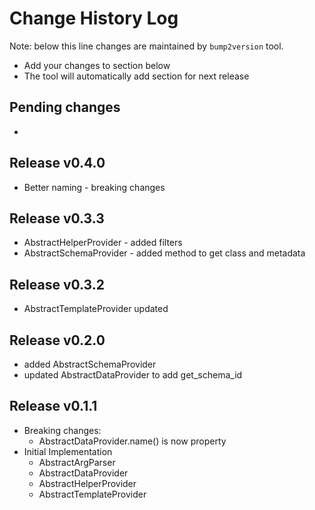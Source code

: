 Change History Log
==================
Note: below this line changes are maintained by `bump2version` tool.

* Add your changes to section below
* The tool will automatically add section for next release

Pending changes
---------------

*

Release v0.4.0
---------------

* Better naming - breaking changes

Release v0.3.3
---------------

* AbstractHelperProvider - added filters
* AbstractSchemaProvider - added method to get class and metadata

Release v0.3.2
---------------

* AbstractTemplateProvider updated 


Release v0.2.0
---------------

* added AbstractSchemaProvider
* updated AbstractDataProvider to add get_schema_id

Release v0.1.1
---------------

* Breaking changes:
    * AbstractDataProvider.name() is now property
* Initial Implementation
    * AbstractArgParser
    * AbstractDataProvider
    * AbstractHelperProvider
    * AbstractTemplateProvider
